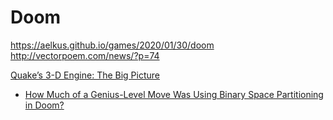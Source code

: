 Doom
====

https://aelkus.github.io/games/2020/01/30/doom
http://vectorpoem.com/news/?p=74

[Quake’s 3-D Engine:  The Big Picture](https://www.bluesnews.com/abrash/chap70.shtml)

* [How Much of a Genius-Level Move Was Using Binary Space Partitioning in Doom?](https://twobithistory.org/2019/11/06/doom-bsp.html)
